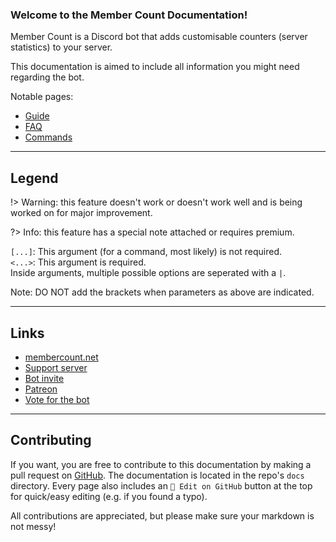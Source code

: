 ### Welcome to the Member Count Documentation!

Member Count is a Discord bot that adds customisable counters (server statistics) to your server.

This documentation is aimed to include all information you might need regarding the bot.

Notable pages:
- [Guide](guide)
- [FAQ](faq)
- [Commands](commands)

---

## Legend

!> Warning: this feature doesn't work or doesn't work well and is being worked on for major improvement.

?> Info: this feature has a special note attached or requires premium.

`[...]`: This argument (for a command, most likely) is not required.<br/>
`<...>`: This argument is required.<br/>
Inside arguments, multiple possible options are seperated with a `|`.

Note: DO NOT add the brackets when parameters as above are indicated.

---

## Links

- [membercount.net](https://membercount.net)
- [Support server](https://discord.gg/dWMgWWw)
- [Bot invite](https://membercount.net/invite?from=docs-home)
- [Patreon](https://patreon.com/member_count)
- [Vote for the bot](https://top.gg/bot/membercount/vote)

---

## Contributing

If you want, you are free to contribute to this documentation by making a pull request on [GitHub](https://github.com/lieuweberg/membercount-web).
The documentation is located in the repo's `docs` directory.
Every page also includes an `📝 Edit on GitHub` button at the top for quick/easy editing (e.g. if you found a typo).

All contributions are appreciated, but please make sure your markdown is not messy!